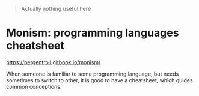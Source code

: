 > Actually nothing useful here

# Monism: programming languages cheatsheet

https://bergentroll.gitbook.io/monism/

When someone is familiar to some programming language, but needs sometimes to switch to other, it is good to have a cheatsheet, which guides common conceptions.
